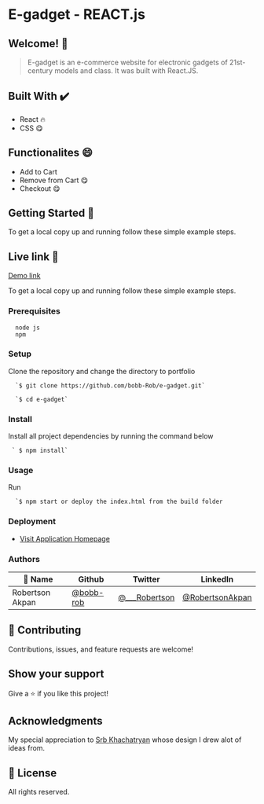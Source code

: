 # E-gadget - REACT.js

## Welcome! 👋

> E-gadget is an e-commerce website for electronic gadgets of 21st-century models and class. It was built with React.JS.

                             
## Built With ✔️

- React 🔥
- CSS 😋

## Functionalites 😄
 
- Add to Cart
- Remove from Cart 😋
- Checkout 😋

## Getting Started 🙌

To get a local copy up and running follow these simple example steps.

## Live link 🙌

[Demo link](#)

To get a local copy up and running follow these simple example steps.

### Prerequisites
```
  node js
  npm

```
### Setup
Clone the repository and change the directory to portfolio

``` 
  `$ git clone https://github.com/bobb-Rob/e-gadget.git`

  `$ cd e-gadget`

```

### Install
Install all project dependencies by running the command below
 
``` 
 ` $ npm install`
```
### Usage

Run
``` 
  `$ npm start or deploy the index.html from the build folder 
```

### Deployment
- [Visit Application Homepage](#)


### Authors

| 👤 Name | Github | Twitter | LinkedIn |
|------|--------|---------|----------|
|Robertson Akpan|[@bobb-rob](https://github.com/bobb-rob)|[@___Robertson](https://twitter.com/___Robertson)|[@RobertsonAkpan](https://www.linkedin.com/in/robertson-akpan-6895a0123/)|


## 🤝 Contributing

Contributions, issues, and feature requests are welcome!


## Show your support

Give a ⭐️ if you like this project!

## Acknowledgments
My special appreciation to [Srb Khachatryan](https://www.behance.net/gallery/107062379/MG-Store-Website-Design) whose design I drew alot of ideas from.

## 📝 License

All rights reserved.
